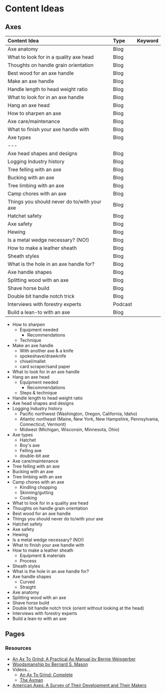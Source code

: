 # Content Ideas

## Axes

| Content Idea                                | Type    | Keyword |
| :------------------------------------------ | :------ | :------ |
| Axe anatomy                                 | Blog    |         |
| What to look for in a quality axe head      | Blog    |         |
| Thoughts on handle grain orientation        | Blog    |         |
| Best wood for an axe handle                 | Blog    |         |
| Make an axe handle                          | Blog    |         |
| Handle length to head weight ratio          | Blog    |         |
| What to look for in an axe handle           | Blog    |         |
| Hang an axe head                            | Blog    |         |
| How to sharpen an axe                       | Blog    |         |
| Axe care/maintenance                        | Blog    |         |
| What to finish your axe handle with         | Blog    |         |
| Axe types                                   | Blog    |         |
|---|||
| Axe head shapes and designs                 | Blog    |         |
| Logging Industry history                    | Blog    |         |
| Tree felling with an axe                    | Blog    |         |
| Bucking with an axe                         | Blog    |         |
| Tree limbing with an axe                    | Blog    |         |
| Camp chores with an axe                     | Blog    |         |
| Things you should never do to/with your axe | Blog    |         |
| Hatchet safety                              | Blog    |         |
| Axe safety                                  | Blog    |         |
| Hewing                                      | Blog    |         |
| Is a metal wedge necessary? (NO!)           | Blog    |         |
| How to make a leather sheath                | Blog    |         |
| Sheath styles                               | Blog    |         |
| What is the hole in an axe handle for?      | Blog    |         |
| Axe handle shapes                           | Blog    |         |
| Splitting wood with an axe                  | Blog    |         |
| Shave horse build                           | Blog    |         |
| Double bit handle notch trick               | Blog    |         |
| Interviews with forestry experts            | Podcast |         |
| Build a lean-to with an axe                 | Blog    |         |

- How to sharpen
  - Equipment needed
    - Recommendations
  - Technique
- Make an axe handle
  - With another axe & a knife
  - spokeshave/drawknife
  - chisel/mallet
  - card scraper/sand paper
- What to look for in an axe handle
- Hang an axe head
  - Equipment needed
    - Recommendations
  - Steps & technique
- Handle length to head weight ratio
- Axe head shapes and designs
- Logging Industry history
  - Pacific northwest (Washington, Oregon, California, Idaho)
  - Atlantic northeast (Maine, New York, New Hampshire, Pennsylvania, Connecticut, Vermont)
  - Midwest (Michigan, Wisconsin, Minnesota, Ohio)
- Axe types
  - Hatchet
  - Boy's axe
  - Felling axe
  - double-bit axe
- Axe care/maintenance
- Tree felling with an axe
- Bucking with an axe
- Tree limbing with an axe
- Camp chores with an axe
  - Kindling chopping
  - Skinning/gutting
  - Cooking
- What to look for in a quality axe head
- Thoughts on handle grain orientation
- Best wood for an axe handle
- Things you should never do to/with your axe
- Hatchet safety
- Axe safety
- Hewing
- Is a metal wedge necessary? (NO!)
- What to finish your axe handle with
- How to make a leather sheath
  - Equipment & materials
  - Process
- Sheath styles
- What is the hole in an axe handle for?
- Axe handle shapes
  - Curved
  - Straight
- Axe anatomy
- Splitting wood with an axe
- Shave horse build
- Double bit handle notch trick (orient without looking at the head)
- Interviews with forestry experts
- Build a lean-to with an axe

## Pages

### Resources

- [An Ax To Grind: A Practical Ax Manual by Bernie Weisgerber](https://www.pcta.org/wp-content/uploads/2012/11/an_ax_to_grind.pdf)
- [Woodsmanship by Bernard S. Mason](https://archive.org/download/Woodsmanship_Bernard_Mason/Woodsmanship_Bernard_Mason_text.pdf)
- Videos...
  - [An Ax To Grind: Complete](https://www.youtube.com/watch?v=22tBYD-HMtA)
  - [The Axman](https://www.youtube.com/watch?v=fc0mdjknbPM)
- [American Axes: A Survey of Their Development and Their Makers](https://www.amazon.com/American-Axes-Survey-Development-Makers/dp/1883294126)
